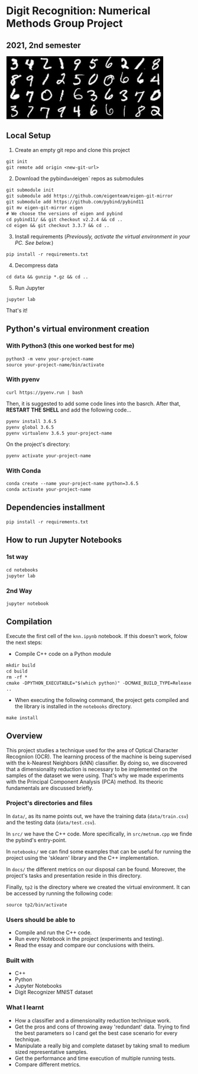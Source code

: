 # Digit Recognition: Numerical Methods Group Project
## 2021, 2nd semester

![Digits](./digits.jpeg)

## Local Setup

1. Create an empty git repo and clone this project
```
git init
git remote add origin <new-git-url>
```

2. Download the pybind` and `eigen` repos as submodules
```
git submodule init
git submodule add https://github.com/eigenteam/eigen-git-mirror
git submodule add https://github.com/pybind/pybind11
git mv eigen-git-mirror eigen
# We choose the versions of eigen and pybind
cd pybind11/ && git checkout v2.2.4 && cd ..
cd eigen && git checkout 3.3.7 && cd ..
```

3. Install requirements (*Previously, activate the virtual environment in your PC. See below.*)
```
pip install -r requirements.txt
```

4. Decompress data
```
cd data && gunzip *.gz && cd ..
```

5. Run Jupyter
```
jupyter lab
```

That's it!

## Python's virtual environment creation

### With Python3 (this one worked best for me)
```
python3 -m venv your-project-name
source your-project-name/bin/activate
```

### With pyenv
```
curl https://pyenv.run | bash
```

Then, it is suggested to add some code lines into the basrch. After that, **RESTART THE SHELL** and add the following code...
```
pyenv install 3.6.5
pyenv global 3.6.5
pyenv virtualenv 3.6.5 your-project-name
```

On the project's directory:
```
pyenv activate your-project-name
```

### With Conda
```
conda create --name your-project-name python=3.6.5
conda activate your-project-name
```

## Dependencies installment
```
pip install -r requirements.txt
```

## How to run Jupyter Notebooks
### 1st way
```
cd notebooks
jupyter lab
```

### 2nd Way
```
jupyter notebook
```

## Compilation
Execute the first cell of the `knn.ipynb` notebook. If this doesn't work, folow the next steps:

- Compile C++ code on a Python module
```
mkdir build
cd build
rm -rf *
cmake -DPYTHON_EXECUTABLE="$(which python)" -DCMAKE_BUILD_TYPE=Release ..
```
- When executing the following command, the project gets compiled and the library is installed in the `notebooks` directory.
```
make install
```

## Overview
This project studies a technique used for the area of Optical Character Recogniion (OCR). The learning process of the machine is being supervised with the k-Nearest Neighbors (kNN) classifier. By doing so, we discovered that a dimensionality reduction is necessary to be implemented on the samples of the dataset we were using. That's why we made experiments with the Principal Component Analysis (PCA) method. Its theoric fundamentals are discussed briefly.

### Project's directories and files

In `data/`, as its name points out, we have the training data (`data/train.csv`) and the testing data (`data/test.csv`).

In `src/` we have the C++ code. More specifically, in `src/metnum.cpp` we finde the pybind's entry-point.

In `notebooks/` we can find some examples that can be useful for running the project using the 'sklearn' library and the C++ implementation. 

In `docs/` the different metrics on our disposal can be found. Moreover, the project's tasks and presentation reside in this directory.

Finally, `tp2` is the directory where we created the virtual environment. It can be accessed by running the following code:
```
source tp2/bin/activate
```

### Users should be able to
- Compile and run the C++ code.
- Run every Notebook in the project (experiments and testing).
- Read the essay and compare our conclusions with theirs.

### Built with
- C++
- Python
- Jupyter Notebooks
- Digit Recognizer MNIST dataset

### What I learnt
- How a classifier and a dimensionality reduction technique work.
- Get the pros and cons of throwing away 'redundant' data. Trying to find the best parameters so I cand get the best case scenario for every technique.
- Manipulate a really big and complete dataset by taking small to medium sized representative samples.
- Get the performance and time execution of multiple running tests.
- Compare different metrics.
